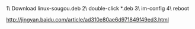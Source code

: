 1\ Download linux-sougou.deb
2\ double-click *.deb
3\ im-config
4\ reboot

http://jingyan.baidu.com/article/ad310e80ae6d971849f49ed3.html
